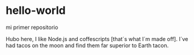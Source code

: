 # hello-world

mi primer repositorio

Hubo here, I like Node.js and coffescripts [that´s what I´m made off].
I´ve had tacos on the moon and find them far superior to Earth tacon.
